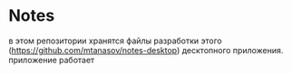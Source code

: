 # Notes
в этом репозитории хранятся файлы разработки этого (https://github.com/mtanasov/notes-desktop) десктопного приложения. приложение работает
